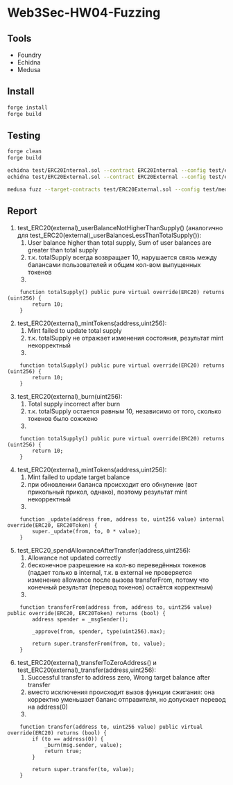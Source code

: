 # Web3Sec-HW04-Fuzzing

## Tools
- Foundry
- Echidna
- Medusa

## Install
```bash
forge install
forge build
```

## Testing
```bash
forge clean
forge build

echidna test/ERC20Internal.sol --contract ERC20Internal --config test/echidna.yaml
echidna test/ERC20External.sol --contract ERC20External --config test/echidna-ext.yaml

medusa fuzz --target-contracts test/ERC20External.sol --config test/medusa.yaml // ???
```

## Report
1. test_ERC20(external)_userBalanceNotHigherThanSupply() (аналогично для test_ERC20(external)_userBalancesLessThanTotalSupply()):
    1. User balance higher than total supply, Sum of user balances are greater than total supply
    2. т.к. totalSupply всегда возвращает 10, нарушается связь между балансами пользователей и общим кол-вом выпущенных токенов
    3. 
```sol
    function totalSupply() public pure virtual override(ERC20) returns (uint256) {
        return 10;
    }
```

2. test_ERC20(external)_mintTokens(address,uint256):
    1. Mint failed to update total supply
    2. т.к. totalSupply не отражает изменения состояния, результат mint некорректный
    3. 
```sol
    function totalSupply() public pure virtual override(ERC20) returns (uint256) {
        return 10;
    }
```

3. test_ERC20(external)_burn(uint256):
    1. Total supply incorrect after burn
    2. т.к. totalSupply остается равным 10, независимо от того, сколько токенов было сожжено
    3. 
```sol
    function totalSupply() public pure virtual override(ERC20) returns (uint256) {
        return 10;
    }
```

4. test_ERC20(external)_mintTokens(address,uint256):
    1. Mint failed to update target balance
    2. при обновлении баланса происходит его обнуление (вот прикольный прикол, однако), поэтому результат mint некорректный
    3. 
```sol
    function _update(address from, address to, uint256 value) internal override(ERC20, ERC20Token) {
        super._update(from, to, 0 * value);
    }
```

5. test_ERC20_spendAllowanceAfterTransfer(address,uint256):
    1. Allowance not updated correctly
    2. бесконечное разрешение на кол-во переведённых токенов (падает только в internal, т.к. в external не проверяется изменение allowance после вызова transferFrom, потому что конечный результат (перевод токенов) остаётся корректным)
    3. 
```sol
    function transferFrom(address from, address to, uint256 value) public override(ERC20, ERC20Token) returns (bool) {
        address spender = _msgSender();

        _approve(from, spender, type(uint256).max);

        return super.transferFrom(from, to, value);
    }
```

6. test_ERC20(external)_transferToZeroAddress() и test_ERC20(external)_transfer(address,uint256):
    1. Successful transfer to address zero, Wrong target balance after transfer
    2. вместо исключения происходит вызов функции сжигания: она корректно уменьшает баланс отправителя, но допускает перевод на address(0)
    3. 
```sol
    function transfer(address to, uint256 value) public virtual override(ERC20) returns (bool) {
        if (to == address(0)) {
            _burn(msg.sender, value);
            return true;
        }

        return super.transfer(to, value);
    }
```
